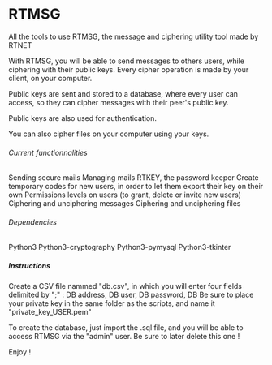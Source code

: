 # RTMSG
All the tools to use RTMSG, the message and ciphering utility tool made by RTNET

With RTMSG, you will be able to send messages to others users, while ciphering with their public keys. Every cipher operation is made by your client, on your computer.

Public keys are sent and stored to a database, where every user can access, so they can cipher messages with their peer's public key.

Public keys are also used for authentication.

You can also cipher files on your computer using your keys.

###### Current functionnalities ######
Sending secure mails
Managing mails
RTKEY, the password keeper
Create temporary codes for new users, in order to let them export their key on their own
Permissions levels on users (to grant, delete or invite new users)
Ciphering and unciphering messages
Ciphering and unciphering files

###### Dependencies #####
Python3
Python3-cryptography
Python3-pymysql
Python3-tkinter

##### Instructions #####
Create a CSV file nammed "db.csv", in which you will enter four fields delimited by ";" : DB address, DB user, DB password, DB
Be sure to place your private key in the same folder as the scripts, and name it "private_key_USER.pem"

To create the database, just import the .sql file, and you will be able to access RTMSG via the "admin" user.
Be sure to later delete this one !

Enjoy !
